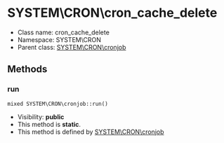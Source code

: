 SYSTEM\CRON\cron_cache_delete
===============






* Class name: cron_cache_delete
* Namespace: SYSTEM\CRON
* Parent class: [SYSTEM\CRON\cronjob](SYSTEM-CRON-cronjob)







Methods
-------


### run

    mixed SYSTEM\CRON\cronjob::run()





* Visibility: **public**
* This method is **static**.
* This method is defined by [SYSTEM\CRON\cronjob](SYSTEM-CRON-cronjob)



